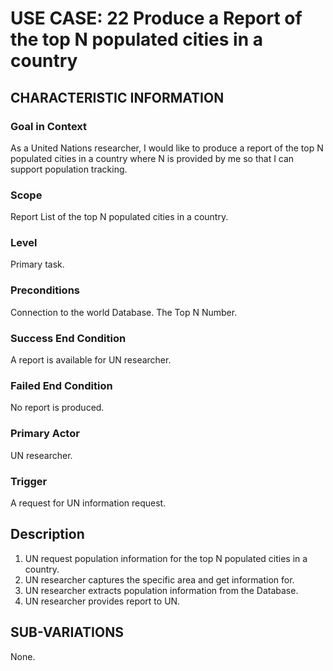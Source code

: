 # USE CASE: 22 Produce a Report of the top N populated cities in a country

## CHARACTERISTIC INFORMATION

### Goal in Context

As a United Nations researcher, I would like to produce a report of the top N populated cities in a country where N is provided by me so that I can support population tracking.

### Scope

Report List of the top N populated cities in a country.

### Level

Primary task.

### Preconditions

Connection to the world Database.
The Top N Number.

### Success End Condition

A report is available for UN researcher.

### Failed End Condition

No report is produced.

### Primary Actor

UN researcher.

### Trigger

A request for UN information request.

## Description

1. UN request population information for the top N populated cities in a country.
2. UN researcher captures the specific area and get information for.
3. UN researcher extracts population information from the Database.
4. UN researcher provides report to UN.

## SUB-VARIATIONS

None.
